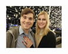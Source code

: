 <img src="https://github.com/ACHarrison32/4883-PT-Harrison/blob/main/Snapchat-1311680612.jpg" width="150">
